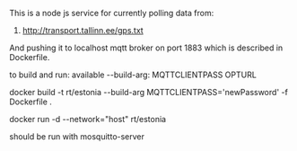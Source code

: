 This is a node js service for currently polling data from:
1. http://transport.tallinn.ee/gps.txt

And pushing it to localhost mqtt broker on port 1883 which is described in Dockerfile.

to build and run:
available --build-arg:
MQTTCLIENTPASS
OPTURL

docker build -t rt/estonia --build-arg MQTTCLIENTPASS='newPassword' -f Dockerfile .


docker run -d --network="host" rt/estonia 

should be run with mosquitto-server